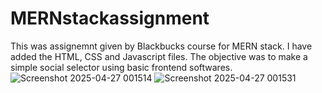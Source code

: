 # MERNstackassignment
This was assignemnt given by Blackbucks course for MERN stack.
I have added the HTML, CSS and Javascript files.
The objective was to make a simple social selector using basic frontend softwares.
![Screenshot 2025-04-27 001514](https://github.com/user-attachments/assets/555a8180-8a21-4ebe-9043-f11632fa361c)
![Screenshot 2025-04-27 001531](https://github.com/user-attachments/assets/4883b3fa-9dca-43e7-afe0-2a02d8fdc595)
